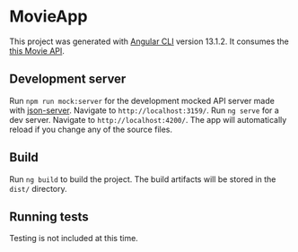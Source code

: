 # MovieApp

This project was generated with [Angular CLI](https://github.com/angular/angular-cli) version 13.1.2. It consumes the [this Movie API](https://dcitmovieapi.herokuapp.com/). 

## Development server

Run `npm run mock:server` for the development mocked API server made with [json-server](https://www.npmjs.com/package/json-server). Navigate to `http://localhost:3159/`.
Run `ng serve` for a dev server. Navigate to `http://localhost:4200/`. The app will automatically reload if you change any of the source files.

## Build

Run `ng build` to build the project. The build artifacts will be stored in the `dist/` directory.

## Running tests
Testing is not included at this time.
